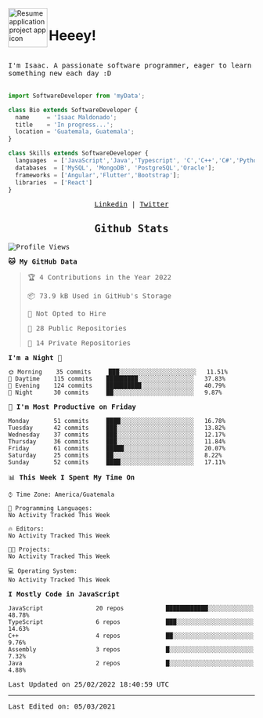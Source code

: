 <img align="left" width="80" height="80" src="https://raw.githubusercontent.com/sidbelbase/sidbelbase/master/wave.gif" alt="Resume application project app icon">

# Heeey!
 
</br>
 
<samp>
I'm Isaac. A passionate software programmer, eager to learn something new each day :D
</samp>
</br></br>



```js
import SoftwareDeveloper from 'myData';

class Bio extends SoftwareDeveloper {
  name     = 'Isaac Maldonado';
  title    = 'In progress...';
  location = 'Guatemala, Guatemala';
}

class Skills extends SoftwareDeveloper {
  languages  = ['JavaScript','Java','Typescript', 'C','C++','C#','Python','Assembly','Dart','Go'];
  databases  = ['MySQL', 'MongoDB', 'PostgreSQL','Oracle'];
  frameworks = ['Angular','Flutter','Bootstrap'];
  libraries  = ['React']
}
```

</p>
<samp>
<p align="center">
<a href="www.linkedin.com/in/isaac-maldonado-4745b2194">Linkedin</a> | <a href="https://twitter.com/Anaklusmos99">Twitter</a>
</p>

<h2 align="center"><samp>Github Stats</samp></h2>

<!--START_SECTION:waka-->
![Profile Views](http://img.shields.io/badge/Profile%20Views-1-blue)

**🐱 My GitHub Data** 

> 🏆 4 Contributions in the Year 2022
 > 
> 📦 73.9 kB Used in GitHub's Storage 
 > 
> 🚫 Not Opted to Hire
 > 
> 📜 28 Public Repositories 
 > 
> 🔑 14 Private Repositories  
 > 
**I'm a Night 🦉** 

```text
🌞 Morning    35 commits     ███░░░░░░░░░░░░░░░░░░░░░░   11.51% 
🌆 Daytime    115 commits    █████████░░░░░░░░░░░░░░░░   37.83% 
🌃 Evening    124 commits    ██████████░░░░░░░░░░░░░░░   40.79% 
🌙 Night      30 commits     ██░░░░░░░░░░░░░░░░░░░░░░░   9.87%

```
📅 **I'm Most Productive on Friday** 

```text
Monday       51 commits     ████░░░░░░░░░░░░░░░░░░░░░   16.78% 
Tuesday      42 commits     ███░░░░░░░░░░░░░░░░░░░░░░   13.82% 
Wednesday    37 commits     ███░░░░░░░░░░░░░░░░░░░░░░   12.17% 
Thursday     36 commits     ███░░░░░░░░░░░░░░░░░░░░░░   11.84% 
Friday       61 commits     █████░░░░░░░░░░░░░░░░░░░░   20.07% 
Saturday     25 commits     ██░░░░░░░░░░░░░░░░░░░░░░░   8.22% 
Sunday       52 commits     ████░░░░░░░░░░░░░░░░░░░░░   17.11%

```


📊 **This Week I Spent My Time On** 

```text
⌚︎ Time Zone: America/Guatemala

💬 Programming Languages: 
No Activity Tracked This Week

🔥 Editors: 
No Activity Tracked This Week

🐱‍💻 Projects: 
No Activity Tracked This Week

💻 Operating System: 
No Activity Tracked This Week

```

**I Mostly Code in JavaScript** 

```text
JavaScript               20 repos            ████████████░░░░░░░░░░░░░   48.78% 
TypeScript               6 repos             ███░░░░░░░░░░░░░░░░░░░░░░   14.63% 
C++                      4 repos             ██░░░░░░░░░░░░░░░░░░░░░░░   9.76% 
Assembly                 3 repos             █░░░░░░░░░░░░░░░░░░░░░░░░   7.32% 
Java                     2 repos             █░░░░░░░░░░░░░░░░░░░░░░░░   4.88%

```



 Last Updated on 25/02/2022 18:40:59 UTC
<!--END_SECTION:waka-->

------

Last Edited on: 05/03/2021

